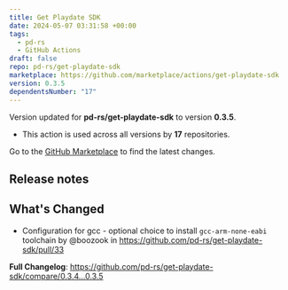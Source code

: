 ```yaml
---
title: Get Playdate SDK
date: 2024-05-07 03:31:58 +00:00
tags:
  - pd-rs
  - GitHub Actions
draft: false
repo: pd-rs/get-playdate-sdk
marketplace: https://github.com/marketplace/actions/get-playdate-sdk
version: 0.3.5
dependentsNumber: "17"
---
```



Version updated for **pd-rs/get-playdate-sdk** to version **0.3.5**.
- This action is used across all versions by **17** repositories.

Go to the [GitHub Marketplace](https://github.com/marketplace/actions/get-playdate-sdk) to find the latest changes.

## Release notes

## What's Changed
* Configuration for gcc - optional choice to install `gcc-arm-none-eabi` toolchain by @boozook in https://github.com/pd-rs/get-playdate-sdk/pull/33


**Full Changelog**: https://github.com/pd-rs/get-playdate-sdk/compare/0.3.4...0.3.5


<!-- Built with ♥️. -->
